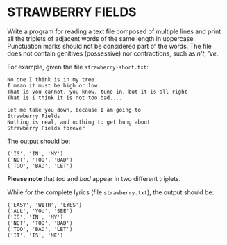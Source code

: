 # STRAWBERRY FIELDS

Write a program for reading a text file composed of multiple lines and print all the triplets of adjacent words of the same length in uppercase. Punctuation marks should not be considered part of the words. The file does not contain genitives (possessive) nor contractions, such as *n't*, *'ve*.

For example, given the file `strawberry-short.txt`:

```
No one I think is in my tree
I mean it must be high or low
That is you cannot, you know, tune in, but it is all right
That is I think it is not too bad....

Let me take you down, because I am going to
Strawberry Fields
Nothing is real, and nothing to get hung about
Strawberry Fields forever
```

The output should be:

```
('IS', 'IN', 'MY')
('NOT', 'TOO', 'BAD')
('TOO', 'BAD', 'LET')
```

**Please note** that *too* and *bad* appear in two different triplets.

While for the complete lyrics (file `strawberry.txt`), the output should be:

```
('EASY', 'WITH', 'EYES')
('ALL', 'YOU', 'SEE')
('IS', 'IN', 'MY')
('NOT', 'TOO', 'BAD')
('TOO', 'BAD', 'LET')
('IT', 'IS', 'ME')
```
